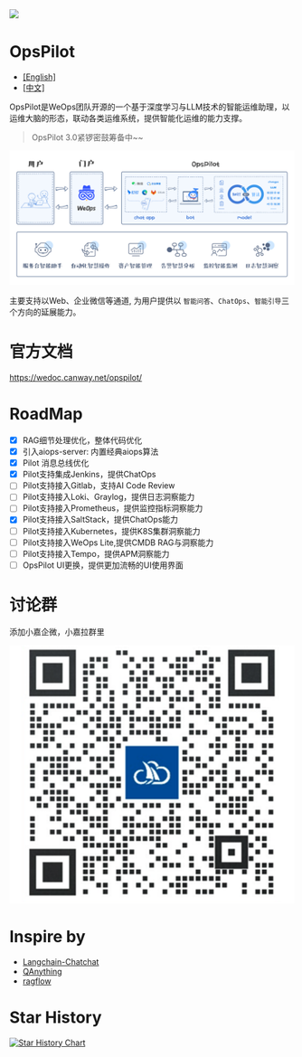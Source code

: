 <img src="https://wedoc.canway.net/imgs/img/嘉为蓝鲸.jpg" >

# OpsPilot

* [[English]](./Readme-en.md)
* [[中文]](./Readme.md)

OpsPilot是WeOps团队开源的一个基于深度学习与LLM技术的智能运维助理，以运维大脑的形态，联动各类运维系统，提供智能化运维的能力支撑。


> OpsPilot 3.0紧锣密鼓筹备中~~

<img src="./support-files/images/main.jpg" >

主要支持以Web、企业微信等通道, 为用户提供以 `智能问答`、`ChatOps`、`智能引导`三个方向的延展能力。

# 官方文档

https://wedoc.canway.net/opspilot/

# RoadMap

* [X] RAG细节处理优化，整体代码优化
* [X] 引入aiops-server: 内置经典aiops算法
* [X] Pilot 消息总线优化
* [X] Pilot支持集成Jenkins，提供ChatOps
* [ ] Pilot支持接入Gitlab，支持AI Code Review
* [ ] Pilot支持接入Loki、Graylog，提供日志洞察能力
* [ ] Pilot支持接入Prometheus，提供监控指标洞察能力
* [X] Pilot支持接入SaltStack，提供ChatOps能力
* [ ] Pilot支持接入Kubernetes，提供K8S集群洞察能力
* [ ] Pilot支持接入WeOps Lite,提供CMDB RAG与洞察能力
* [ ] Pilot支持接入Tempo，提供APM洞察能力
* [ ] OpsPilot UI更换，提供更加流畅的UI使用界面

# 讨论群

添加小嘉企微，小嘉拉群里

<img src="./support-files/images/wx.jpg" >

# Inspire by

* [Langchain-Chatchat](https://github.com/chatchat-space/Langchain-Chatchat)
* [QAnything](https://github.com/netease-youdao/QAnything)
* [ragflow](https://github.com/infiniflow/ragflow)

# Star History

[![Star History Chart](https://api.star-history.com/svg?repos=WeOps-Lab/OpsPilot&type=Date)](https://star-history.com/#WeOps-Lab/OpsPilot&Date)
